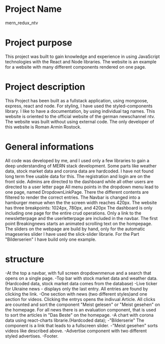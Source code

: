 # Project Name
mern_redux_ntv
# Project purpose
This project was built to gain knowledge and experience in using JavaScript technologies with the React and Node libraries. The website is an example for a website with many different components rendered on one page.
# Project description
This Project has been built as a fullstack application, using mongoose, express, react and node.
For styling, I have used the styled-components library. I like to have a documentation, by using individual tag names.
This website is oriented to the official website of the german newschannel ntv.
The website was built without using external code. The only developer of this website is Roman Armin Rostock.
# General informations
All code was developed by me, and I used only a few libraries to gain a deep understanding of MERN stack development. Some parts like weather data, stock market data and corona data are hardcoded. I have not found long term free usable data for this.
    The registration and login are on the front side. Admins are directed to the dashboard while all other users are directed to a user letter page
    All menu points in the dropdown menu lead to one page, named DropdownLinkPage. There the different contents are filtered to render the correct entries. The Navbar is changed into a hamburger menue when the the screen width reaches 420px.
    The website has three breakpoints: 1024px, 780px, and 420px
    The dashboard is only including one page for the entire crud operations. Only a link to the newsletterpage and the userletterpage are included in the navbar. 
    The first point Breakingnews starts an animated scrolling text on the hompepage.
    The sliders on the webpage are build by hand, only for the automatic imageseries slider I have used the slick-slider librarie. 
    For the Part "Bilderserien" I have build only one example.

# structure
-At the top a navbar, with full screen dropdownmenue and a search that opens on a single page.
-Top bar with stock market data and weather data.(Hardcoded data, stock market data comes from the database)
-Live ticker for Ukraine news - displays only the last entry. All entries are found by clicking the link.
-One section with news (two different styles)and one section for videos. Clicking the entrys opens the indivual Article. All clicks are counted and sort the component "Meist gelesen" or "Meist gesehen" on the homepage.
For all news there is an evaluation component, that is used to sort the articles in "Das Beste" on the homepage.
-A chart with corona data using react-charts librarie.(Hardcoded data);
-"Bilderserie" The component is a link that leads to a fullscreen slider.
-"Meist gesehen" sorts videos like described above.
-Advertise component with two different styled advertises.
-Footer.
